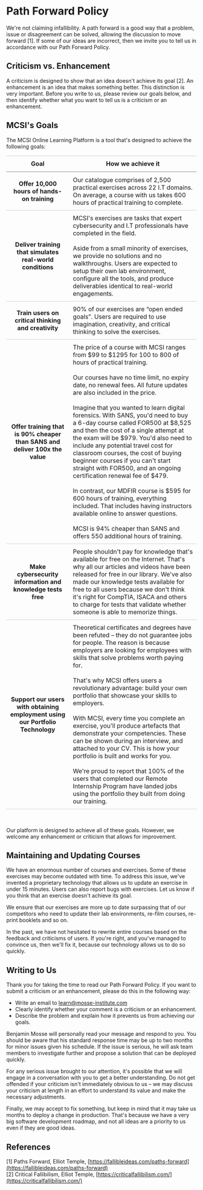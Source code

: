 # Path Forward Policy

We're not claiming infallibility. A path forward is a good way that a problem, issue or disagreement can be solved, allowing the discussion to move forward [1]. If some of our ideas are incorrect, then we invite you to tell us in accordance with our Path Forward Policy.

## Criticism vs. Enhancement

A criticism is designed to show that an idea doesn't achieve its goal [2]. An enhancement is an idea that makes something better. This distinction is very important. Before you write to us, please review our goals below, and then identify whether what you want to tell us is a criticism or an enhancement.

## MCSI's Goals

The MCSI Online Learning Platform is a tool that's designed to achieve the following goals:

<table style="width:100%; border-collapse: collapse;">
  <tr>
    <th style="border-top: 1px solid #ccc; border-bottom: 3px solid #ccc; border-right: none; text-align: center; padding: 10px;">
      Goal
    </th>
    <th style="border-top: 1px solid #ccc; border-bottom: 3px solid #ccc; border-left: none; text-align: center; padding: 10px;">
      How we achieve it
    </th>
  </tr>

  <tr style="border-bottom: 1px solid #ccc;">
    <td style="border: none; font-weight: bold; text-align: center; padding: 10px; word-wrap: break-word;">
      Offer 10,000 hours of hands-on training
    </td>
    <td style="border: none; text-align: left; padding: 10px; word-wrap: break-word;">
      Our catalogue comprises of 2,500 practical exercises across 22 I.T domains. On average, a course with us takes 600 hours of practical training to complete.
    </td>
  </tr>

  <tr style="border-bottom: 1px solid #ccc;">
    <td style="border: none; font-weight: bold; text-align: center; padding: 10px; word-wrap: break-word;">
      Deliver training that simulates real-world conditions
    </td>
    <td style="border: none; text-align: left; padding: 10px; word-wrap: break-word;">
      MCSI's exercises are tasks that expert cybersecurity and I.T professionals have completed in the field.<br/><br/>Aside from a small minority of exercises, we provide no solutions and no walkthroughs. Users are expected to setup their own lab environment, configure all the tools, and produce deliverables identical to real-world engagements.
    </td>
  </tr>

  <tr style="border-bottom: 1px solid #ccc;">
    <td style="border: none; font-weight: bold; text-align: center; padding: 10px; word-wrap: break-word;">
      Train users on critical thinking and creativity
    </td>
    <td style="border: none; text-align: left; padding: 10px; word-wrap: break-word;">
      90% of our exercises are “open ended goals”. Users are required to use imagination, creativity, and critical thinking to solve the exercises.
    </td>
  </tr>

  <tr style="border-bottom: 1px solid #ccc;">
    <td style="border: none; font-weight: bold; text-align: center; padding: 10px; word-wrap: break-word;">
      Offer training that is 90% cheaper than SANS and deliver 100x the value
    </td>
    <td style="border: none; text-align: left; padding: 10px; word-wrap: break-word;">
      The price of a course with MCSI ranges from $99 to $1295 for 100 to 800 of hours of practical training.<br/><br/>Our courses have no time limit, no expiry date, no renewal fees. All future updates are also included in the price.<br/><br/>Imagine that you wanted to learn digital forensics. With SANS, you'd need to buy a 6-day course called FOR500 at $8,525 and then the cost of a single attempt at the exam will be $979. You'd also need to include any potential travel cost for classroom courses, the cost of buying beginner courses if you can't start straight with FOR500, and an ongoing certification renewal fee of $479.<br/><br/>In contrast, our MDFIR course is $595 for 600 hours of training, everything included. That includes having instructors available online to answer questions.<br/><br/>MCSI is 94% cheaper than SANS and offers 550 additional hours of training.
    </td>
  </tr>
   <tr style="border-bottom: 1px solid #ccc;">
    <td style="border: none; font-weight: bold; text-align: center; padding: 10px; word-wrap: break-word;">
      Make cybersecurity information and knowledge tests free
    </td>
    <td style="border: none; text-align: left; padding: 10px; word-wrap: break-word;">
      People shouldn't pay for knowledge that's available for free on the Internet. That's why all our articles and videos have been released for free in our library. We've also made our knowledge tests available for free to all users because we don't think it's right for CompTIA, ISACA and others to charge for tests that validate whether someone is able to memorize things. 
    </td>
  </tr>
   <tr style="border-bottom: 1px solid #ccc;">
    <td style="border: none; font-weight: bold; text-align: center; padding: 10px; word-wrap: break-word;">
      Support our users with obtaining employment using our Portfolio Technology
    </td>
    <td style="border: none; text-align: left; padding: 10px; word-wrap: break-word;">
      Theoretical certificates and degrees have been refuted – they do not guarantee jobs for people. The reason is because employers are looking for employees with skills that solve problems worth paying for.<br/><br/>That's why MCSI offers users a revolutionary advantage: build your own portfolio that showcase your skills to employers.<br/><br/>With MCSI, every time you complete an exercise, you'll produce artefacts that demonstrate your competencies. These can be shown during an interview, and attached to your CV. This is how your portfolio is built and works for you.<br/><br/>We're proud to report that 100% of the users that completed our Remote Internship Program have landed jobs using the portfolio they built from doing our training.
    </td>
  </tr>
</table>

<br />

Our platform is designed to achieve all of these goals. However, we welcome any enhancement or criticism that allows for improvement.

## Maintaining and Updating Courses

We have an enormous number of courses and exercises. Some of these exercises may become outdated with time. To address this issue, we've invented a proprietary technology that allows us to update an exercise in under 15 minutes. Users can also report bugs with exercises. Let us know if you think that an exercise doesn't achieve its goal.

We ensure that our exercises are more up to date surpassing that of our competitors who need to update their lab environments, re-film courses, re-print booklets and so on.

In the past, we have not hesitated to rewrite entire courses based on the feedback and criticisms of users. If you're right, and you've managed to convince us, then we'll fix it, because our technology allows us to do so quickly.

## Writing to Us

Thank you for taking the time to read our Path Forward Policy. If you want to submit a criticism or an enhancement, please do this in the following way:

- Write an email to learn@mosse-institute.com
- Clearly identify whether your comment is a criticism or an enhancement.
- Describe the problem and explain how it prevents us from achieving our goals.

Benjamin Mosse will personally read your message and respond to you. You should be aware that his standard response time may be up to two months for minor issues given his schedule. If the issue is serious, he will ask team members to investigate further and propose a solution that can be deployed quickly.

For any serious issue brought to our attention, it's possible that we will engage in a conversation with you to get a better understanding. Do not get offended if your criticism isn't immediately obvious to us – we may discuss your criticism at length in an effort to understand its value and make the necessary adjustments.

Finally, we may accept to fix something, but keep in mind that it may take us months to deploy a change in production. That's because we have a very big software development roadmap, and not all ideas are a priority to us even if they are good ideas.

## References

[1] Paths Forward, Elliot Temple, [https://fallibleideas.com/paths-forward](https://fallibleideas.com/paths-forward)<br>
[2] Critical Fallibilism, Elliot Temple, [https://criticalfallibilism.com/](https://criticalfallibilism.com/)